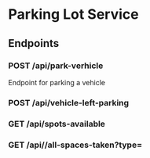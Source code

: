 # Parking Lot Service

## Endpoints

### POST /api/park-verhicle

Endpoint for parking a vehicle

### POST /api/vehicle-left-parking

### GET /api/spots-available

### GET /api//all-spaces-taken?type=